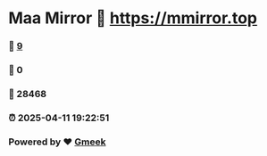 # Maa Mirror :link: https://mmirror.top 
### :page_facing_up: [9](https://mmirror.top/tag.html) 
### :speech_balloon: 0 
### :hibiscus: 28468 
### :alarm_clock: 2025-04-11 19:22:51 
### Powered by :heart: [Gmeek](https://github.com/Meekdai/Gmeek)
